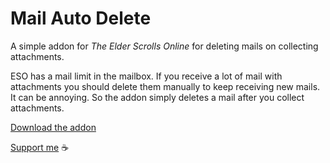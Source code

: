 # Mail Auto Delete
A simple addon for *The Elder Scrolls Online* for deleting mails on collecting attachments.

ESO has a mail limit in the mailbox. If you receive a lot of mail with attachments you should delete them manually to keep receiving new mails. It can be annoying. So the addon simply deletes a mail after you collect attachments.

[Download the addon](https://www.esoui.com/downloads/info3668-MailAutoDelete.html)

[Support me](https://www.buymeacoffee.com/pachvara) ☕
